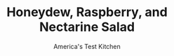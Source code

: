 ---
layout: ../../layouts/MarkdownPostLayout.astro
title: Honeydew, Raspberry, and Nectarine Salad
author: America's Test Kitchen
pubDate: 2023-03-15
description: "A bowl of chopped fruit isnt elevated to fruit salad status until its dressed with a simple sugar syrup, and the syrup can be a way to add big flavor to an otherwise plain fruit salad."
image_url: https://res.cloudinary.com/hksqkdlah/image/upload/ar_1:1,c_fill,dpr_2.0,f_auto,fl_lossy.progressive.strip_profile,g_faces:auto,q_auto:low,w_344/6651_sfs-fruitsalad-01-279584
tags: ["Side Dishes","Fruit","Quick","Salads"]
calories: 611
protein: 1
carbohydrates: 24
fats: 
fiber: 5
ingredients: ["3 1/4 cups, chopped honeydew melon","2 tablespoons, lemon juice","2 tablespoons, water","2 tablespoons, sugar","4 tablespoons, finely chopped fresh mint","2 , nectarines, pitted and chopped","1 pint, fresh raspberries"]
serves: 6
time: "30 minutes"
instructions: ["Combine 1/4 cup chopped honeydew, lemon juice, water, sugar, and 2 tablespoons mint in saucepan and mash with potato masher until honeydew breaks down. Bring to simmer over medium heat and cook until sugar dissolves, about 2 minutes. Cool to room temperature and then strain, reserving juices.","Toss nectarines, raspberries, remaining honeydew, remaining mint, and reserved fruit juice in large bowl. Let sit 5 minutes. Serve."]
nutrition: ["417 mg Potassium","40 mg Phosphorus","29 mg Calcium","1 mg Iron","28 mg Magnesium","19 mg Sodium","1 mg Niacin (B3)","35 mg Vitamin C","5 g Fiber","36 µg Folate (food)","18 g Sugars","7 µg Vitamin K","186 g Water","24 g Carbs","36 µg Folate equivalent (total)","1 g Protein","19 µg Vitamin A","101 kcal Energy","4 g Sugars, added","611 calories"]
notes: "To prevent the raspberries from breaking down, toss the salad gently in step 2."
---